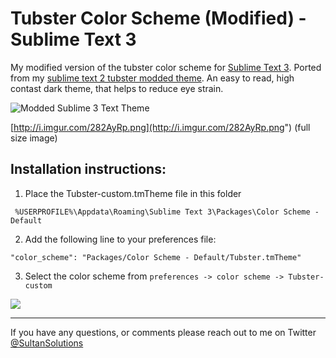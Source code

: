 # Tubster Color Scheme (Modified) - Sublime Text 3  


My modified version of the tubster color scheme for <a href="https://www.sublimetext.com/">Sublime Text 3</a>. Ported from my <a href="https://github.com/samersultan/sublime-text-2-color-scheme">sublime text 2 tubster modded theme</a>. An easy to read, high contast dark theme, that helps to reduce eye strain. 

![Modded Sublime 3 Text Theme](http://i.imgur.com/282AyRpl.jpg)

[http://i.imgur.com/282AyRp.png](http://i.imgur.com/282AyRp.png") (full size image)



## Installation instructions:

1) Place the Tubster-custom.tmTheme file in this folder

`
%USERPROFILE%\Appdata\Roaming\Sublime Text 3\Packages\Color Scheme - Default`




2) Add the following line to your preferences file: 


`"color_scheme": "Packages/Color Scheme - Default/Tubster.tmTheme"`


3) Select the color scheme from 
`
preferences -> color scheme -> Tubster-custom `

![](http://i.imgur.com/OxRkqGVl.jpg)

----

If you have any questions, or comments please reach out to me on Twitter <a href="https://twitter.com/sultansolutions"> @SultanSolutions </a> 




